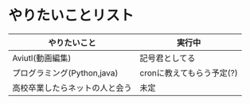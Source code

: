 # やりたいことリスト

| やりたいこと | 実行中 |
| -------- | -------- |
| Aviutl(動画編集) | 記号君としてる |
| プログラミング(Python,java) | cronに教えてもらう予定(?) |
| 高校卒業したらネットの人と会う | 未定 |

